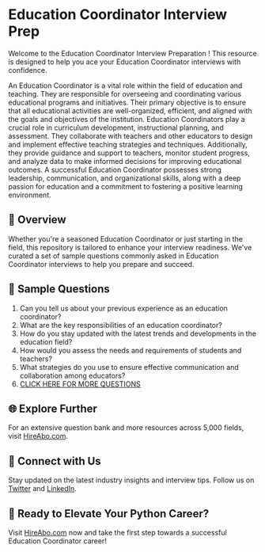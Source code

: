 # Education Coordinator Interview Prep

Welcome to the Education Coordinator Interview Preparation ! This resource is designed to help you ace your Education Coordinator interviews with confidence.

An Education Coordinator is a vital role within the field of education and teaching. They are responsible for overseeing and coordinating various educational programs and initiatives. Their primary objective is to ensure that all educational activities are well-organized, efficient, and aligned with the goals and objectives of the institution. Education Coordinators play a crucial role in curriculum development, instructional planning, and assessment. They collaborate with teachers and other educators to design and implement effective teaching strategies and techniques. Additionally, they provide guidance and support to teachers, monitor student progress, and analyze data to make informed decisions for improving educational outcomes. A successful Education Coordinator possesses strong leadership, communication, and organizational skills, along with a deep passion for education and a commitment to fostering a positive learning environment.

## 🚀 Overview

Whether you're a seasoned Education Coordinator or just starting in the field, this repository is tailored to enhance your interview readiness. We've curated a set of sample questions commonly asked in Education Coordinator interviews to help you prepare and succeed.

## 📝 Sample Questions

1. Can you tell us about your previous experience as an education coordinator?
2. What are the key responsibilities of an education coordinator?
3. How do you stay updated with the latest trends and developments in the education field?
4. How would you assess the needs and requirements of students and teachers?
5. What strategies do you use to ensure effective communication and collaboration among educators?
6. [CLICK HERE FOR MORE QUESTIONS](https://hireabo.com/job/4_0_34/Education%20Coordinator)

## 🌐 Explore Further

For an extensive question bank and more resources across 5,000 fields, visit [HireAbo.com](https://www.hireabo.com).

## 📱 Connect with Us

Stay updated on the latest industry insights and interview tips. Follow us on [Twitter](https://twitter.com/hireabo) and [LinkedIn](https://www.linkedin.com/in/hire-abo-3609972a8/).

## 🚀 Ready to Elevate Your Python Career?

Visit [HireAbo.com](https://www.hireabo.com) now and take the first step towards a successful Education Coordinator career!